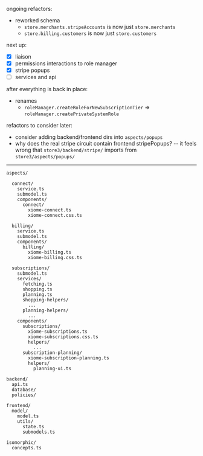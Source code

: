 
ongoing refactors:
- reworked schema
  - `store.merchants.stripeAccounts` is now just `store.merchants`
  - `store.billing.customers` is now just `store.customers`

next up:
- [x] liaison
- [x] permissions interactions to role manager
- [x] stripe popups
- [ ] services and api

after everything is back in place:
- renames
  - `roleManager.createRoleForNewSubscriptionTier` => `roleManager.createPrivateSystemRole`

refactors to consider later:
- consider adding backend/frontend dirs into `aspects/popups`
- why does the real stripe circuit contain frontend stripePopups? -- it feels wrong that `store3/backend/stripe/` imports from `store3/aspects/popups/`

------

```
aspects/

  connect/
    service.ts
    submodel.ts
    components/
      connect/
        xiome-connect.ts
        xiome-connect.css.ts

  billing/
    service.ts
    submodel.ts
    components/
      billing/
        xiome-billing.ts
        xiome-billing.css.ts

  subscriptions/
    submodel.ts
    services/
      fetching.ts
      shopping.ts
      planning.ts
      shopping-helpers/
        ...
      planning-helpers/
        ...
    components/
      subscriptions/
        xiome-subscriptions.ts
        xiome-subscriptions.css.ts
        helpers/
          ...
      subscription-planning/
        xiome-subscription-planning.ts
        helpers/
          planning-ui.ts

backend/
  api.ts
  database/
  policies/

frontend/
  model/
    model.ts
    utils/
      state.ts
      submodels.ts

isomorphic/
  concepts.ts
```

